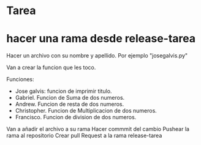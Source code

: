 # Tarea

# hacer una rama desde release-tarea
 Hacer un archivo con su nombre y apellido. Por ejemplo "josegalvis.py"

 Van a crear la funcion que les toco. 

 Funciones: 
  - Jose galvis: funcion de imprimir titulo.
  - Gabriel. Funcion de Suma de dos numeros.
  - Andrew. Funcion de resta de dos numeros.
  - Christopher. Funcion de Multiplicacion de dos numeros.
  - Francisco. Funcion de division de dos numeros.

Van a añadir el archivo a su rama
Hacer commmit del cambio 
Pushear la rama al repositorio
Crear pull Request a la rama release-tarea


